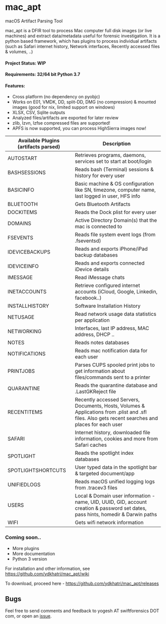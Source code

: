 # mac_apt
macOS Artifact Parsing Tool

mac_apt is a DFIR tool to process Mac computer full disk images (or live machines) and extract data/metadata useful for forensic investigation. It is a python based framework, which has plugins to process individual artifacts (such as Safari internet history, Network interfaces, Recently accessed files & volumes, ..)

#### Project Status: WIP
#### Requirements: 32/64 bit Python 3.7

#### Features:
* Cross platform (no dependency on pyobjc)
* Works on E01, VMDK, DD, split-DD, DMG (no compression) & mounted images (good for nix, limited support on windows)
* XLSX, CSV, Sqlite outputs
* Analyzed files/artifacts are exported for later review
* zlib, lzvn, lzfse compressed files are supported!
* APFS is now supported, you can process HighSierra images now!

Available Plugins (artifacts parsed) | Description 
------------------ | ---------------
AUTOSTART | Retrieves programs, daemons, services set to start at boot/login
BASHSESSIONS | Reads bash (Terminal) sessions & history for every user
BASICINFO | Basic machine & OS configuration like SN, timezone, computer name, last logged in user, HFS info
BLUETOOTH | Gets Bluetooth Artifacts
DOCKITEMS | Reads the Dock plist for every user
DOMAINS | Active Directory Domain(s) that the mac is connected to
FSEVENTS | Reads file system event logs (from .fseventsd)
IDEVICEBACKUPS | Reads and exports iPhone/iPad backup databases
IDEVICEINFO | Reads and exports connected iDevice details
IMESSAGE | Read iMessage chats
INETACCOUNTS | Retrieve configured internet accounts (iCloud, Google, Linkedin, facebook..)
INSTALLHISTORY | Software Installation History
NETUSAGE | Read network usage data statistics per application
NETWORKING | Interfaces, last IP address, MAC address, DHCP ..
NOTES | Reads notes databases
NOTIFICATIONS | Reads mac notification data for each user
PRINTJOBS | Parses CUPS spooled print jobs to get information about files/commands sent to a printer
QUARANTINE | Reads the quarantine database and .LastGKReject file
RECENTITEMS | Recently accessed Servers, Documents, Hosts, Volumes & Applications from .plist and .sfl files. Also gets recent searches and places for each user
SAFARI | Internet history, downloaded file information, cookies and more from Safari caches
SPOTLIGHT | Reads the spotlight index databases
SPOTLIGHTSHORTCUTS | User typed data in the spotlight bar & targeted document/app
UNIFIEDLOGS | Reads macOS unified logging logs from .tracev3 files
USERS | Local & Domain user information - name, UID, UUID, GID, account creation & password set dates, pass hints, homedir & Darwin paths
WIFI | Gets wifi network information

### Coming soon..
* More plugins
* More documentation
* Python 3 version

For installation and other information, see https://github.com/ydkhatri/mac_apt/wiki

To download, proceed here - https://github.com/ydkhatri/mac_apt/releases

## Bugs
Feel free to send comments and feedback to yogesh AT swiftforensics DOT com, or open an [issue](https://github.com/ydkhatri/mac_apt/issues).
